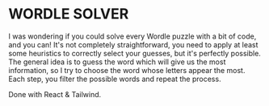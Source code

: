 WORDLE SOLVER
======

I was wondering if you could solve every Wordle puzzle with a bit of code, and you can! It's not completely straightforward, you need to apply at least some heuristics to correctly select your guesses, but it's perfectly possible.
The general idea is to guess the word which will give us the most information, so I try to choose the word whose letters appear the most. Each step, you filter the possible words and repeat the process.

Done with React & Tailwind.
